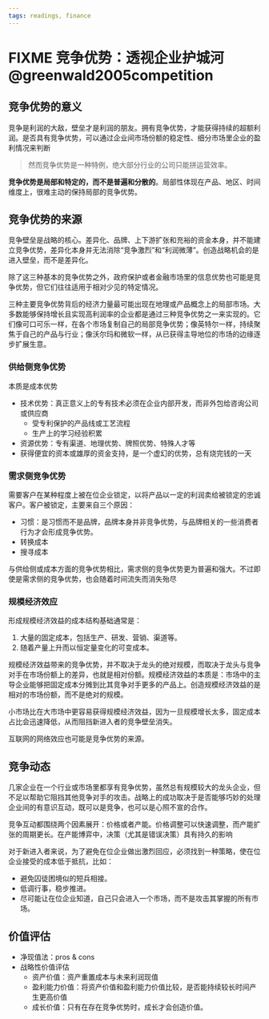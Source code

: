 ```yaml
---
tags: readings, finance
---
```


# FIXME 竞争优势：透视企业护城河 @greenwald2005competition

## 竞争优势的意义

竞争是利润的大敌，壁垒才是利润的朋友。拥有竞争优势，才能获得持续的超额利润。是否具有竞争优势，可以通过企业间市场份额的稳定性、细分市场里企业的盈利情况来判断

> 然而竞争优势是一种特例，绝大部分行业的公司只能拼运营效率。

**竞争优势是局部和特定的，而不是普遍和分散的**。局部性体现在产品、地区、时间维度上，很难主动的保持局部的竞争优势。

## 竞争优势的来源

竞争壁垒是战略的核心。差异化、品牌、上下游扩张和充裕的资金本身，并不能建立竞争优势，差异化本身并无法消除“竞争激烈”和“利润微薄”。创造战略机会的是进入壁垒，而不是差异化。

除了这三种基本的竞争优势之外，政府保护或者金融市场里的信息优势也可能是竞争优势，但它们往往适用于相对少见的特定情况。

三种主要竞争优势背后的经济力量最可能出现在地理或产品概念上的局部市场。大多数能够保持增长且实现高利润率的企业都是通过三种竞争优势之一来实现的。它们像可口可乐一样，在各个市场复制自己的局部竞争优势；像英特尔一样，持续聚焦于自己的产品与行业；像沃尔玛和微软一样，从已获得主导地位的市场的边缘逐步扩展生意。

### 供给侧竞争优势

本质是成本优势

- 技术优势：真正意义上的专有技术必须在企业内部开发，而非外包给咨询公司或供应商
  - 受专利保护的产品线或工艺流程
  - 生产上的学习经验积累
- 资源优势：专有渠道、地理优势、牌照优势、特殊人才等
- 获得便宜的资本或雄厚的资金支持，是一个虚幻的优势，总有烧完钱的一天

### 需求侧竞争优势

需要客户在某种程度上被在位企业锁定，以将产品以一定的利润卖给被锁定的忠诚客户。客户被锁定，主要来自三个原因：

- 习惯：是习惯而不是品牌，品牌本身并非竞争优势，与品牌相关的一些消费者行为才会形成竞争优势。
- 转换成本
- 搜寻成本

与供给侧或成本方面的竞争优势相比，需求侧的竞争优势更为普遍和强大。不过即使是需求侧的竞争优势，也会随着时间流失而消失殆尽

### 规模经济效应

形成规模经济效益的成本结构基础通常是：

1. 大量的固定成本，包括生产、研发、营销、渠道等。
2. 随着产量上升而以恒定量变化的可变成本。

规模经济效益带来的竞争优势，并不取决于龙头的绝对规模，而取决于龙头与竞争对手在市场份额上的差异，也就是相对份额。规模经济效益的本质是：市场中的主导企业能够把固定成本分摊到比其竞争对手更多的产品上。创造规模经济效益的是相对的市场份额，而不是绝对的规模。

小市场比在大市场中更容易获得规模经济效益，因为一旦规模增长太多，固定成本占比会迅速降低，从而阻挡新进入者的竞争壁垒消失。

互联网的网络效应也可能是竞争优势的来源。

## 竞争动态

几家企业在一个行业或市场里都享有竞争优势，虽然总有规模较大的龙头企业，但不足以帮助它阻挡其他竞争对手的攻击。战略上的成功取决于是否能够巧妙的处理企业间的有意识互动，既可以是竞争，也可以是心照不宣的合作。

竞争互动都围绕两个因素展开：价格或者产能。价格调整可以快速调整，而产能扩张的周期更长。在产能博弈中，决策（尤其是错误决策）具有持久的影响

对于新进入者来说，为了避免在位企业做出激烈回应，必须找到一种策略，使在位企业接受的成本低于抵抗，比如：

- 避免囚徒困境似的短兵相接。
- 低调行事，稳步推进。
- 尽可能让在位企业知道，自己只会进入一个市场，而不是攻击其掌握的所有市场。

## 价值评估

- 净现值法：pros & cons
- 战略性价值评估
  - 资产价值：资产重置成本与未来利润现值
  - 盈利能力价值：将资产价值和盈利能力价值比较，是否能持续较长时间产生更高价值
  - 成长价值：只有在存在竞争优势时，成长才会创造价值。
